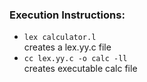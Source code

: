 ### Execution Instructions:

 - ```lex calculator.l```  
creates a lex.yy.c file
 - ```cc lex.yy.c -o calc -ll```  
creates executable calc file
